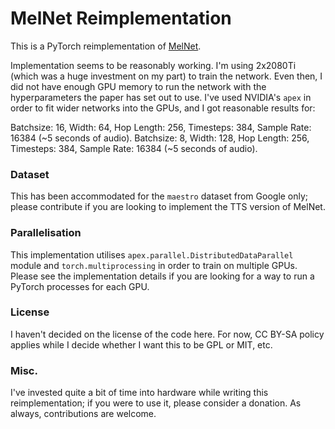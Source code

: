 # MelNet Reimplementation

This is a PyTorch reimplementation of [MelNet](https://arxiv.org/abs/1906.01083).

Implementation seems to be reasonably working. I'm using 2x2080Ti (which was a huge investment on my part) to train the network. Even then, I did not have enough GPU memory to run the network with the hyperparameters the paper has set out to use. I've used NVIDIA's `apex` in order to fit wider networks into the GPUs, and I got reasonable results for:

Batchsize: 16, Width: 64, Hop Length: 256, Timesteps: 384, Sample Rate: 16384 (~5 seconds of audio).
Batchsize: 8, Width: 128, Hop Length: 256, Timesteps: 384, Sample Rate: 16384 (~5 seconds of audio).


### Dataset

This has been accommodated for the `maestro` dataset from Google only; please contribute if you are looking to implement the TTS version of MelNet.

### Parallelisation

This implementation utilises `apex.parallel.DistributedDataParallel` module and `torch.multiprocessing` in order to train on multiple GPUs. Please see the implementation details if you are looking for a way to run a PyTorch processes for each GPU.

### License

I haven't decided on the license of the code here. For now, CC BY-SA policy applies while I decide whether I want this to be GPL or MIT, etc.


### Misc.

I've invested quite a bit of time into hardware while writing this reimplementation; if you were to use it, please consider a donation. As always, contributions are welcome.
